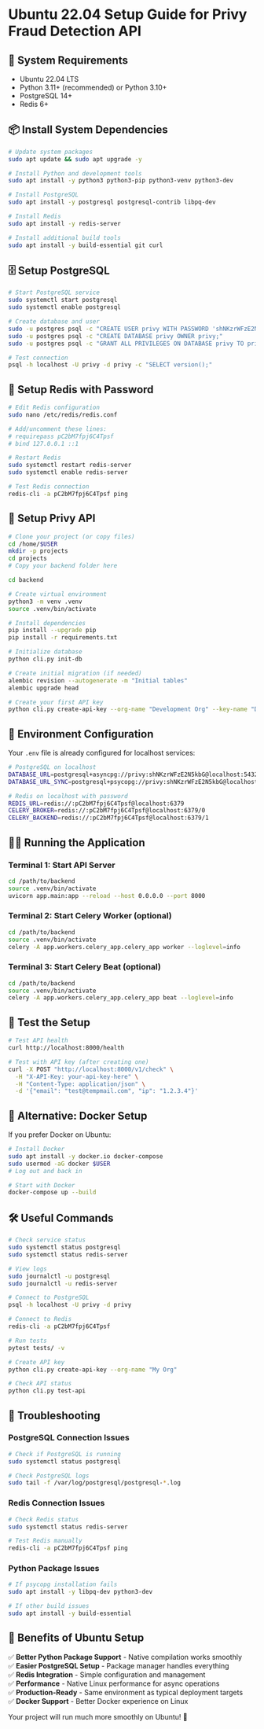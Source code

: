 # Ubuntu 22.04 Setup Guide for Privy Fraud Detection API

## 🐧 System Requirements
- Ubuntu 22.04 LTS
- Python 3.11+ (recommended) or Python 3.10+
- PostgreSQL 14+
- Redis 6+

## 📦 Install System Dependencies

```bash
# Update system packages
sudo apt update && sudo apt upgrade -y

# Install Python and development tools
sudo apt install -y python3 python3-pip python3-venv python3-dev

# Install PostgreSQL
sudo apt install -y postgresql postgresql-contrib libpq-dev

# Install Redis
sudo apt install -y redis-server

# Install additional build tools
sudo apt install -y build-essential git curl
```

## 🗄️ Setup PostgreSQL

```bash
# Start PostgreSQL service
sudo systemctl start postgresql
sudo systemctl enable postgresql

# Create database and user
sudo -u postgres psql -c "CREATE USER privy WITH PASSWORD 'shNKzrWFzE2N5kbG';"
sudo -u postgres psql -c "CREATE DATABASE privy OWNER privy;"
sudo -u postgres psql -c "GRANT ALL PRIVILEGES ON DATABASE privy TO privy;"

# Test connection
psql -h localhost -U privy -d privy -c "SELECT version();"
```

## 🔴 Setup Redis with Password

```bash
# Edit Redis configuration
sudo nano /etc/redis/redis.conf

# Add/uncomment these lines:
# requirepass pC2bM7fpj6C4Tpsf
# bind 127.0.0.1 ::1

# Restart Redis
sudo systemctl restart redis-server
sudo systemctl enable redis-server

# Test Redis connection
redis-cli -a pC2bM7fpj6C4Tpsf ping
```

## 🚀 Setup Privy API

```bash
# Clone your project (or copy files)
cd /home/$USER
mkdir -p projects
cd projects
# Copy your backend folder here

cd backend

# Create virtual environment
python3 -m venv .venv
source .venv/bin/activate

# Install dependencies
pip install --upgrade pip
pip install -r requirements.txt

# Initialize database
python cli.py init-db

# Create initial migration (if needed)
alembic revision --autogenerate -m "Initial tables"
alembic upgrade head

# Create your first API key
python cli.py create-api-key --org-name "Development Org" --key-name "Dev Key"
```

## 🔧 Environment Configuration

Your `.env` file is already configured for localhost services:

```bash
# PostgreSQL on localhost
DATABASE_URL=postgresql+asyncpg://privy:shNKzrWFzE2N5kbG@localhost:5432/privy
DATABASE_URL_SYNC=postgresql+psycopg://privy:shNKzrWFzE2N5kbG@localhost:5432/privy

# Redis on localhost with password
REDIS_URL=redis://:pC2bM7fpj6C4Tpsf@localhost:6379
CELERY_BROKER=redis://:pC2bM7fpj6C4Tpsf@localhost:6379/0
CELERY_BACKEND=redis://:pC2bM7fpj6C4Tpsf@localhost:6379/1
```

## 🏃‍♂️ Running the Application

### Terminal 1: Start API Server
```bash
cd /path/to/backend
source .venv/bin/activate
uvicorn app.main:app --reload --host 0.0.0.0 --port 8000
```

### Terminal 2: Start Celery Worker (optional)
```bash
cd /path/to/backend
source .venv/bin/activate
celery -A app.workers.celery_app.celery_app worker --loglevel=info
```

### Terminal 3: Start Celery Beat (optional)
```bash
cd /path/to/backend
source .venv/bin/activate
celery -A app.workers.celery_app.celery_app beat --loglevel=info
```

## 🧪 Test the Setup

```bash
# Test API health
curl http://localhost:8000/health

# Test with API key (after creating one)
curl -X POST "http://localhost:8000/v1/check" \
  -H "X-API-Key: your-api-key-here" \
  -H "Content-Type: application/json" \
  -d '{"email": "test@tempmail.com", "ip": "1.2.3.4"}'
```

## 🐳 Alternative: Docker Setup

If you prefer Docker on Ubuntu:

```bash
# Install Docker
sudo apt install -y docker.io docker-compose
sudo usermod -aG docker $USER
# Log out and back in

# Start with Docker
docker-compose up --build
```

## 🛠️ Useful Commands

```bash
# Check service status
sudo systemctl status postgresql
sudo systemctl status redis-server

# View logs
sudo journalctl -u postgresql
sudo journalctl -u redis-server

# Connect to PostgreSQL
psql -h localhost -U privy -d privy

# Connect to Redis
redis-cli -a pC2bM7fpj6C4Tpsf

# Run tests
pytest tests/ -v

# Create API key
python cli.py create-api-key --org-name "My Org"

# Check API status
python cli.py test-api
```

## 🔧 Troubleshooting

### PostgreSQL Connection Issues
```bash
# Check if PostgreSQL is running
sudo systemctl status postgresql

# Check PostgreSQL logs
sudo tail -f /var/log/postgresql/postgresql-*.log
```

### Redis Connection Issues
```bash
# Check Redis status
sudo systemctl status redis-server

# Test Redis manually
redis-cli -a pC2bM7fpj6C4Tpsf ping
```

### Python Package Issues
```bash
# If psycopg installation fails
sudo apt install -y libpq-dev python3-dev

# If other build issues
sudo apt install -y build-essential
```

## 🎯 Benefits of Ubuntu Setup

✅ **Better Python Package Support** - Native compilation works smoothly  
✅ **Easier PostgreSQL Setup** - Package manager handles everything  
✅ **Redis Integration** - Simple configuration and management  
✅ **Performance** - Native Linux performance for async operations  
✅ **Production-Ready** - Same environment as typical deployment targets  
✅ **Docker Support** - Better Docker experience on Linux  

Your project will run much more smoothly on Ubuntu! 🚀
